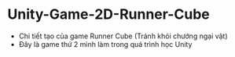 # Unity-Game-2D-Runner-Cube
- Chi tiết tạo của game Runner Cube (Tránh khỏi chướng ngại vật) 
- Đây là game thứ 2 mình làm trong quá trình học Unity
